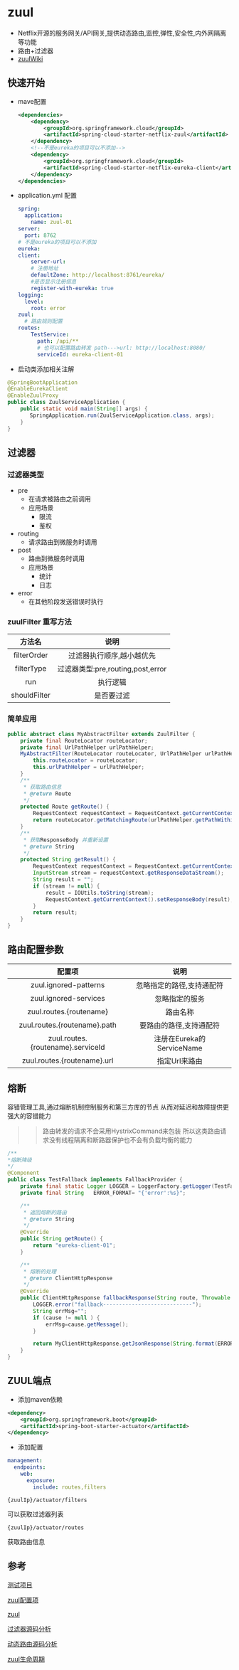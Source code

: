 # zuul

- Netflix开源的服务网关/API网关,提供动态路由,监控,弹性,安全性,内外网隔离等功能
- 路由+过滤器
- [zuulWiki](https://github.com/Netflix/zuul/wiki)

## 快速开始

- mave配置

    ```xml
    <dependencies>
        <dependency>
            <groupId>org.springframework.cloud</groupId>
            <artifactId>spring-cloud-starter-netflix-zuul</artifactId>
        </dependency>
        <!--不是eureka的项目可以不添加-->
        <dependency>
            <groupId>org.springframework.cloud</groupId>
            <artifactId>spring-cloud-starter-netflix-eureka-client</artifactId>
        </dependency>
    </dependencies>
    ```

- application.yml 配置

    ```yml
    spring:
      application:
        name: zuul-01
    server:
      port: 8762
    # 不是eureka的项目可以不添加
    eureka:
    client:
        server-url:
        # 注册地址
        defaultZone: http://localhost:8761/eureka/
        #是否显示注册信息
        register-with-eureka: true
    logging:
      level:
        root: error
    zuul:
      # 路由规则配置
    routes:
        TestService:
          path: /api/**
          # 也可以配置路由转发 path--->url: http://localhost:8080/
          serviceId: eureka-client-01 
    ```

- 启动类添加相关注解

```java
@SpringBootApplication
@EnableEurekaClient
@EnableZuulProxy
public class ZuulServiceApplication {
    public static void main(String[] args) {
       SpringApplication.run(ZuulServiceApplication.class, args);
    }
}

```

## 过滤器

### 过滤器类型

- pre
  - 在请求被路由之前调用
  - 应用场景
    - 限流
    - 鉴权
- routing
  - 请求路由到微服务时调用
- post
  - 路由到微服务时调用
  - 应用场景
    - 统计
    - 日志
- error
  - 在其他阶段发送错误时执行

### zuulFilter 重写方法

|    方法名    |               说明                |
|:------------:|:---------------------------------:|
| filterOrder  |     过滤器执行顺序,越小越优先     |
|  filterType  | 过滤器类型:pre,routing,post,error |
|     run      |             执行逻辑              |
| shouldFilter |            是否要过滤             |

### 简单应用

```java
public abstract class MyAbstractFilter extends ZuulFilter {
    private final RouteLocator routeLocator;
    private final UrlPathHelper urlPathHelper;
    MyAbstractFilter(RouteLocator routeLocator, UrlPathHelper urlPathHelper) {
        this.routeLocator = routeLocator;
        this.urlPathHelper = urlPathHelper;
    }
    /**
     * 获取路由信息
     * @return Route
     */
    protected Route getRoute() {
        RequestContext requestContext = RequestContext.getCurrentContext();
        return routeLocator.getMatchingRoute(urlPathHelper.getPathWithinApplication(requestContext.getRequest()));
    }
    /**
     * 获取ResponseBody 并重新设置
     * @return String
     */
    protected String getResult() {
        RequestContext requestContext = RequestContext.getCurrentContext();
        InputStream stream = requestContext.getResponseDataStream();
        String result = "";
        if (stream != null) {
            result = IOUtils.toString(stream);
            RequestContext.getCurrentContext().setResponseBody(result);
        }
        return result;
    }
}
```

## 路由配置参数

|              配置项               |           说明            |
|:---------------------------------:|:-------------------------:|
|       zuul.ignored-patterns       | 忽略指定的路径,支持通配符 |
|       zuul.ignored-services       |      忽略指定的服务       |
|      zuul.routes.{routename}      |         路由名称          |
|   zuul.routes.{routename}.path    |  要路由的路径,支持通配符  |
| zuul.routes.{routename}.serviceId | 注册在Eureka的ServiceName |
|    zuul.routes.{routename}.url    |       指定Url来路由       |

## 熔断

容错管理工具,通过熔断机制控制服务和第三方库的节点 从而对延迟和故障提供更强大的容错能力

>>路由转发的请求不会采用HystrixCommand来包装 所以这类路由请求没有线程隔离和断路器保护也不会有负载均衡的能力

```java
/**
*熔断降级
*/
@Component
public class TestFallback implements FallbackProvider {
    private final static Logger LOGGER = LoggerFactory.getLogger(TestFallback.class);
    private final String   ERROR_FORMAT= "{'error':%s}";

    /**
     * 返回熔断的路由
     * @return String
     */
    @Override
    public String getRoute() {
        return "eureka-client-01";
    }

    /**
     * 熔断的处理
     * @return ClientHttpResponse
     */
    @Override
    public ClientHttpResponse fallbackResponse(String route, Throwable cause) {
        LOGGER.error("fallback----------------------------");
        String errMsg="";
        if (cause != null ) {
            errMsg=cause.getMessage();
        }

        return MyClientHttpResponse.getJsonResponse(String.format(ERROR_FORMAT,errMsg));
    }
}
```

## ZUUL端点

- 添加maven依赖

```xml
<dependency>
    <groupId>org.springframework.boot</groupId>
    <artifactId>spring-boot-starter-actuator</artifactId>
</dependency>
```

- 添加配置

```yml
management:
  endpoints:
    web:
      exposure:
        include: routes,filters
```

`{zuulIp}/actuator/filters`

可以获取过滤器列表

`{zuulIp}/actuator/routes`

获取路由信息

## 参考

[测试项目](https://github.com/sunjiaqing/spring-cloud-zuul-demo)

[zuul配置项](https://cloud.spring.io/spring-cloud-static/Finchley.SR4/single/spring-cloud.html#_router_and_filter_zuul)

[zuul](https://github.com/Netflix/zuul)

[过滤器源码分析](https://zhuanlan.zhihu.com/p/28376627)

[动态路由源码分析](https://zhuanlan.zhihu.com/p/58207504)

[zuul生命周期](http://reader.epubee.com/books/mobile/9a/9adaecfdfecd6b8da7997c772fa46198/text00146.html)
